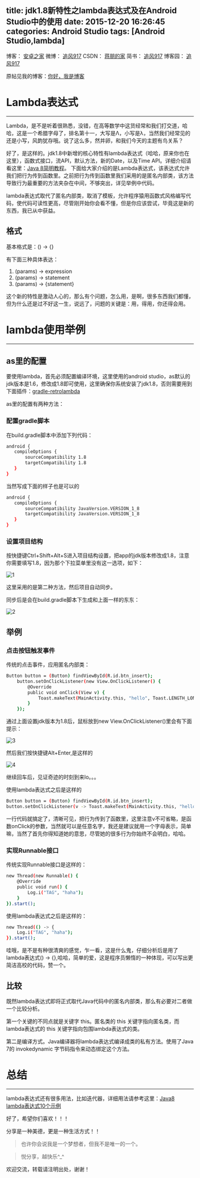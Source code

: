 title: jdk1.8新特性之lambda表达式及在Android Studio中的使用
date: 2015-12-20 16:26:45
categories: Android Studio
tags: [Android Studio,lambda]
---

博客：	[安卓之家](http://jp1017.gitcafe.io/)
微博：	[追风917](http://weibo.com/1321395433/profile?topnav=1&wvr=6)
CSDN：	[蒋朋的家](http://blog.csdn.net/u010331406)
简书：	[追风917](http://www.jianshu.com/users/8cb49b5ad78b/latest_articles)
博客园：	[追风917](http://www.cnblogs.com/jp1017/)

原帖见我的博客：[你好，我是博客](http://jp1017.gitcafe.io/2015/09/14/jdk1-8%E6%96%B0%E7%89%B9%E6%80%A7%E4%B9%8Blambda%E8%A1%A8%E8%BE%BE%E5%BC%8F%E5%8F%8A%E5%9C%A8Android-Studio%E4%B8%AD%E7%9A%84%E4%BD%BF%E7%94%A8%E4%B8%BE%E4%BE%8B/)

# Lambda表达式
---

Lambda，是不是听着很熟悉，没错，在高等数学中这货经常和我们打交道，哈哈，这是一个希腊字母了，排名第十一，大写是Λ，小写是λ，当然我们经常见的还是小写，风韵犹存哦。说了这么多，然并卵，和我们今天的主题有鸟关系？

<!--more-->

好了，是这样的。jdk1.8中新增的核心特性有lambda表达式（哈哈，原来你也在这里），函数式接口，流API，默认方法，新的Date，以及Time API。详细介绍请看这里：[Java 8简明教程](http://www.importnew.com/10360.html)。
下面给大家介绍的是Lambda表达式，该表达式允许我们把行为传到函数里。之前把行为传到函数里我们采用的是匿名内部类，该方法导致行为最重要的方法夹杂在中间，不够突出，详见举例中代码。

lambda表达式取代了匿名内部类，取消了模板，允许程序猿用函数式风格编写代码，使代码可读性更高，尽管刚开始你会看不懂，但是你应该尝试，毕竟这是新的东西，我已从中获益。

## 格式

基本格式是：() -> {}

有下面三种具体表达：

1. (params) -> expression
2. (params) -> statement
3. (params) -> {statement}

这个新的特性是激动人心的，那么有个问题，怎么用，是啊，很多东西我们都懂，但为什么还是过不好这一生，说远了，问题的关键是：用，得用，你还得会用。

# lambda使用举例
---

## as里的配置
要使用lambda，首先必须配置编译环境，这里使用的android studio，as默认的jdk版本是1.6，修改成1.8即可使用，这里确保你系统安装了jdk1.8，否则需要用到下面插件：[gradle-retrolambda](https://github.com/evant/gradle-retrolambda)

as里的配置有两种方法：
### 配置gradle脚本
在build.gradle脚本中添加下列代码：

``` bash
android {
   compileOptions {
       sourceCompatibility 1.8
       targetCompatibility 1.8
   }
}
```

当然写成下面的样子也是可以的

``` bash
android {
   compileOptions {
       sourceCompatibility JavaVersion.VERSION_1_8
       targetCompatibility JavaVersion.VERSION_1_8
   }
}
```

### 设置项目结构

按快捷键Ctrl+Shift+Alt+S进入项目结构设置，把app的jdk版本修改成1.8，注意你需要填写1.8，因为那个下拉菜单里没有这一选项，如下：

![1](http://7xlah4.com1.z0.glb.clouddn.com/2015091404.jpg)

这里采用的是第二种方法，然后项目自动同步。

同步后是会在build.gradle脚本下生成和上面一样的东东：

![2](http://7xlah4.com1.z0.glb.clouddn.com/2015091403.jpg)

## 举例
### 点击按钮触发事件

传统的点击事件，应用匿名内部类：

``` bash
Button button = (Button) findViewById(R.id.btn_insert);
    button.setOnClickListener(new View.OnClickListener() {
        @Override
        public void onClick(View v) {
            Toast.makeText(MainActivity.this, "hello", Toast.LENGTH_LONG).show();
        }
    });
```

通过上面设置jdk版本为1.8后，鼠标放到new View.OnClickListener()里会有下面提示：

![3](http://7xlah4.com1.z0.glb.clouddn.com/2015091401.jpg)

然后我们按快捷键Alt+Enter,是这样的

![4](http://7xlah4.com1.z0.glb.clouddn.com/2015091402.jpg)

继续回车后，见证奇迹的时刻到来lo。。。

使用lambda表达式之后是这样的

``` bash
Button button = (Button) findViewById(R.id.btn_insert);
button.setOnClickListener(v -> Toast.makeText(MainActivity.this, "hello", Toast.LENGTH_LONG).show());
```

一行代码就搞定了，清晰可见，把行为传到了函数里，这里注意v不可省略，是函数onClick的参数，当然就可以是任意名字，我还是建议就用一个字母表示，简单嘛，当然了首先你得知道她的意思，尽管她的很多行为你始终不会明白，哈哈。

### 实现Runnable接口

传统实现Runnable接口是这样的：

``` bash
new Thread(new Runnable() {
    @Override
    public void run() {
        Log.i("TAG", "haha");
    }
}).start();
```

使用lambda表达式之后是这样的：

``` bash
new Thread(() -> {
    Log.i("TAG", "haha");
}).start();
```

哇哦，是不是有种很清爽的感觉，乍一看，这是什么鬼，仔细分析后是用了lambda表达式() -> {},哈哈，简单的爱，这是程序员懒惰的一种体现，可以写出更简洁高校的代码，赞一个。

## 比较

既然lambda表达式即将正式取代Java代码中的匿名内部类，那么有必要对二者做一个比较分析。

第一个关键的不同点就是关键字 this。匿名类的 this 关键字指向匿名类，而lambda表达式的 this 关键字指向包围lambda表达式的类。

第二是编译方式。Java编译器将lambda表达式编译成类的私有方法。使用了Java 7的 invokedynamic 字节码指令来动态绑定这个方法。

# 总结
---

lambda表达式还有很多用法，比如迭代器，详细用法请参考这里：[Java8 lambda表达式10个示例](http://www.importnew.com/16436.html)

好了，希望你们喜欢！！！

分享是一种美德，更是一种生活方式！！

>也许你会说我是一个梦想者，但我不是唯一的一个。

>悦分享，越快乐^_^

欢迎交流，转载请注明出处，谢谢！